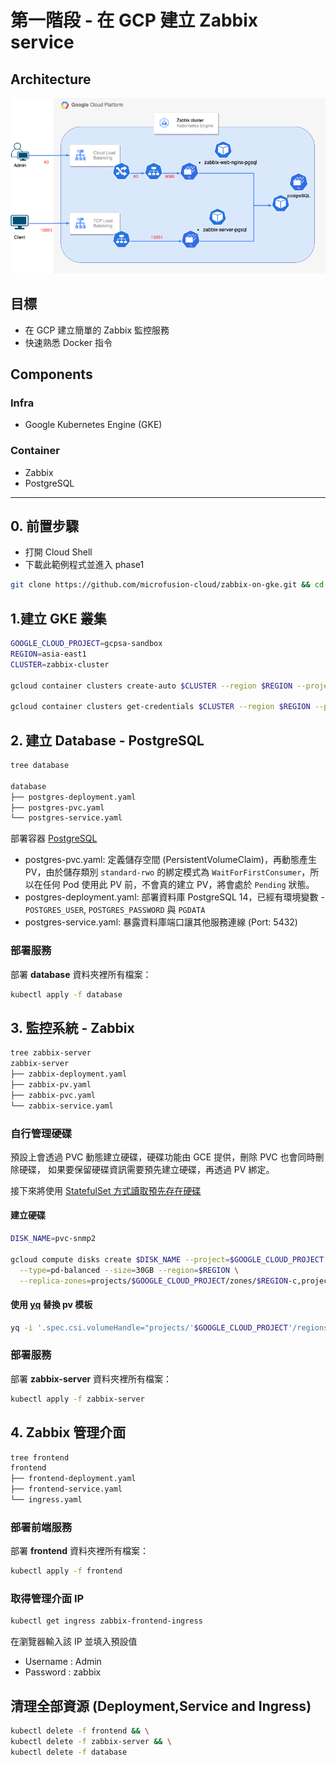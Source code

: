 # 第一階段 - 在 GCP 建立 Zabbix service

## Architecture
![image](https://github.com/microfusion-cloud/zabbix-on-gke/blob/main/assets/phase1.png)

## 目標
* 在 GCP 建立簡單的 Zabbix 監控服務
* 快速熟悉 Docker 指令

## Components

### Infra
* Google Kubernetes Engine (GKE)
### Container
* Zabbix
* PostgreSQL 


---

## 0. 前置步驟
- 打開 Cloud Shell
- 下載此範例程式並進入 phase1

```bash
git clone https://github.com/microfusion-cloud/zabbix-on-gke.git && cd zabbix-on-gke/phase1
```

## 1.建立 GKE 叢集

```bash
GOOGLE_CLOUD_PROJECT=gcpsa-sandbox
REGION=asia-east1
CLUSTER=zabbix-cluster

gcloud container clusters create-auto $CLUSTER --region $REGION --project $GOOGLE_CLOUD_PROJECT

gcloud container clusters get-credentials $CLUSTER --region $REGION --project $GOOGLE_CLOUD_PROJECT

```

## 2. 建立 Database - PostgreSQL

```bash
tree database

database
├── postgres-deployment.yaml
├── postgres-pvc.yaml
└── postgres-service.yaml
```

部署容器 [PostgreSQL](https://hub.docker.com/_/postgres/) 

- postgres-pvc.yaml: 定義儲存空間 (PersistentVolumeClaim)，再動態產生 PV，由於儲存類別 `standard-rwo` 的綁定模式為 `WaitForFirstConsumer`，所以在任何 Pod 使用此 PV 前，不會真的建立 PV，將會處於 `Pending` 狀態。
- postgres-deployment.yaml: 部署資料庫 PostgreSQL 14，已經有環境變數 - `POSTGRES_USER`, `POSTGRES_PASSWORD` 與 `PGDATA`
- postgres-service.yaml: 暴露資料庫端口讓其他服務連線 (Port: 5432)

### 部署服務
部署 **database** 資料夾裡所有檔案：
```bash
kubectl apply -f database
```

## 3. 監控系統 - Zabbix 

```bash
tree zabbix-server 
zabbix-server
├── zabbix-deployment.yaml
├── zabbix-pv.yaml
├── zabbix-pvc.yaml
└── zabbix-service.yaml
```

### 自行管理硬碟

預設上會透過 PVC 動態建立硬碟，硬碟功能由 GCE 提供，刪除 PVC 也會同時刪除硬碟，
如果要保留硬碟資訊需要預先建立硬碟，再透過 PV 綁定。

接下來將使用 [StatefulSet 方式讀取預先存在硬碟](https://cloud.google.com/kubernetes-engine/docs/how-to/persistent-volumes/preexisting-pd#pv_to_statefulset)

#### 建立硬碟
```bash
DISK_NAME=pvc-snmp2

gcloud compute disks create $DISK_NAME --project=$GOOGLE_CLOUD_PROJECT \
  --type=pd-balanced --size=30GB --region=$REGION \
  --replica-zones=projects/$GOOGLE_CLOUD_PROJECT/zones/$REGION-c,projects/gcpsa-sandbox/zones/$REGION-b
```

#### 使用 [yq](https://github.com/mikefarah/yq) 替換 pv 模板

```bash
yq -i '.spec.csi.volumeHandle="projects/'$GOOGLE_CLOUD_PROJECT'/regions/'$REGION'/disks/'$DISK_NAME'"' zabbix-server/zabbix-pv.yaml

```

### 部署服務
部署 **zabbix-server** 資料夾裡所有檔案：
```bash
kubectl apply -f zabbix-server
```

## 4. Zabbix 管理介面

```bash
tree frontend 
frontend
├── frontend-deployment.yaml
├── frontend-service.yaml
└── ingress.yaml
```

### 部署前端服務 

部署 **frontend** 資料夾裡所有檔案：

```bash
kubectl apply -f frontend
```

### 取得管理介面 IP
```bash
kubectl get ingress zabbix-frontend-ingress
```

在瀏覽器輸入該 IP 並填入預設值
- Username : Admin
- Password : zabbix

## 清理全部資源 (Deployment,Service and Ingress)
```bash
kubectl delete -f frontend && \
kubectl delete -f zabbix-server && \
kubectl delete -f database
```